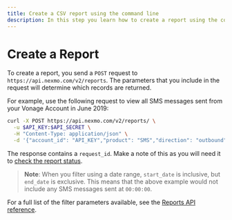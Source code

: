 ```yaml
---
title: Create a CSV report using the command line
description: In this step you learn how to create a report using the command line tool, `curl`.
---
```


# Create a Report

To create a report, you send a `POST` request to `https://api.nexmo.com/v2/reports`. The parameters that you include in the request will determine which records are returned.

For example, use the following request to view all SMS messages sent from your Vonage Account in June 2019:

```bash
curl -X POST https://api.nexmo.com/v2/reports/ \
  -u $API_KEY:$API_SECRET \
  -H "Content-Type: application/json" \
  -d '{"account_id": "API_KEY","product": "SMS","direction": "outbound","date_start": "2019-06-01T00:00:00+0000","date_end": "2019-07-01T00:00:00+0000"}'
```

The response contains a `request_id`. Make a note of this as you will need it to [check the report status](/reports/tutorials/create-and-retrieve-a-report/reports/check-report-status).

> **Note**: When you filter using a date range, `start_date` is inclusive, but `end_date` is exclusive. This means that the above example would not include any SMS messages sent at `00:00:00`.

For a full list of the filter parameters available, see the [Reports API reference](/api/reports).
